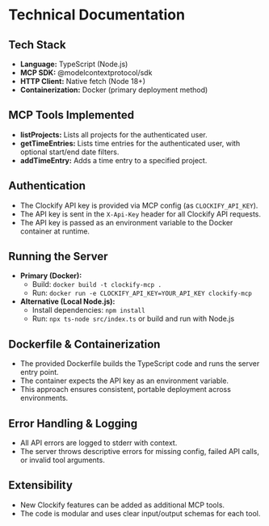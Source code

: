 # Technical Documentation

## Tech Stack

- **Language:** TypeScript (Node.js)
- **MCP SDK:** @modelcontextprotocol/sdk
- **HTTP Client:** Native fetch (Node 18+)
- **Containerization:** Docker (primary deployment method)

## MCP Tools Implemented

- **listProjects:** Lists all projects for the authenticated user.
- **getTimeEntries:** Lists time entries for the authenticated user, with optional start/end date filters.
- **addTimeEntry:** Adds a time entry to a specified project.

## Authentication

- The Clockify API key is provided via MCP config (as `CLOCKIFY_API_KEY`).
- The API key is sent in the `X-Api-Key` header for all Clockify API requests.
- The API key is passed as an environment variable to the Docker container at runtime.

## Running the Server

- **Primary (Docker):**
  - Build: `docker build -t clockify-mcp .`
  - Run: `docker run -e CLOCKIFY_API_KEY=YOUR_API_KEY clockify-mcp`
- **Alternative (Local Node.js):**
  - Install dependencies: `npm install`
  - Run: `npx ts-node src/index.ts` or build and run with Node.js

## Dockerfile & Containerization

- The provided Dockerfile builds the TypeScript code and runs the server entry point.
- The container expects the API key as an environment variable.
- This approach ensures consistent, portable deployment across environments.

## Error Handling & Logging

- All API errors are logged to stderr with context.
- The server throws descriptive errors for missing config, failed API calls, or invalid tool arguments.

## Extensibility

- New Clockify features can be added as additional MCP tools.
- The code is modular and uses clear input/output schemas for each tool.
